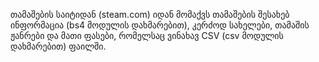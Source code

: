 
თამაშების საიტიდან (steam.com) იდან მომაქვს თამაშების შესახებ ინფორმაცია (bs4 მოდულის დახმარებით), კერძოდ სახელები, თამაშის ჟანრები და მათი ფასები, რომელსაც ვინახავ CSV (csv მოდულის დახმარებით) ფაილში.
